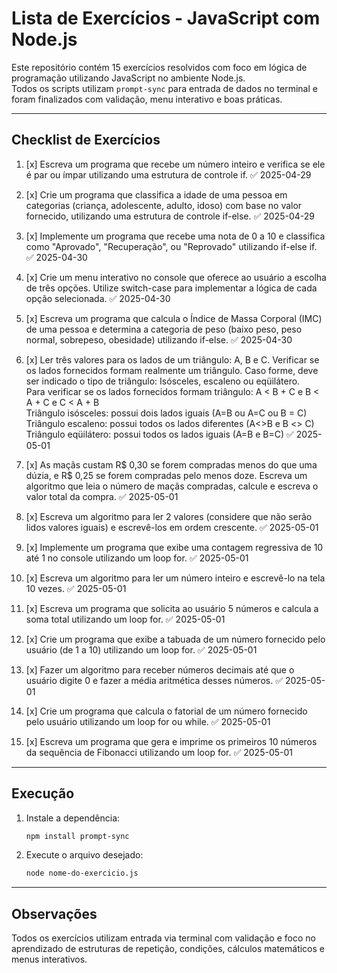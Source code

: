 # Lista de Exercícios - JavaScript com Node.js

Este repositório contém 15 exercícios resolvidos com foco em lógica de programação utilizando JavaScript no ambiente Node.js.  
Todos os scripts utilizam `prompt-sync` para entrada de dados no terminal e foram finalizados com validação, menu interativo e boas práticas.

---

## Checklist de Exercícios

1. [x] Escreva um programa que recebe um número inteiro e verifica se ele é par ou ímpar utilizando uma estrutura de controle if. ✅ 2025-04-29  

2. [x] Crie um programa que classifica a idade de uma pessoa em categorias (criança, adolescente, adulto, idoso) com base no valor fornecido, utilizando uma estrutura de controle if-else. ✅ 2025-04-29 

3. [x] Implemente um programa que recebe uma nota de 0 a 10 e classifica como "Aprovado", "Recuperação", ou "Reprovado" utilizando if-else if. ✅ 2025-04-30  

4. [x] Crie um menu interativo no console que oferece ao usuário a escolha de três opções. Utilize switch-case para implementar a lógica de cada opção selecionada. ✅ 2025-04-30  

5. [x] Escreva um programa que calcula o Índice de Massa Corporal (IMC) de uma pessoa e determina a categoria de peso (baixo peso, peso normal, sobrepeso, obesidade) utilizando if-else. ✅ 2025-04-30  

6. [x] Ler três valores para os lados de um triângulo: A, B e C. Verificar se os lados fornecidos formam realmente um triângulo. Caso forme, deve ser indicado o tipo de triângulo: Isósceles, escaleno ou eqüilátero.  
Para verificar se os lados fornecidos formam triângulo: A < B + C e B < A + C e C < A + B  
Triângulo isósceles: possui dois lados iguais (A=B ou A=C ou B = C)  
Triângulo escaleno: possui todos os lados diferentes (A<>B e B <> C)  
Triângulo eqüilátero: possui todos os lados iguais (A=B e B=C) ✅ 2025-05-01 

7. [x] As maçãs custam R$ 0,30 se forem compradas menos do que uma dúzia, e R$ 0,25 se forem compradas pelo menos doze. Escreva um algoritmo que leia o número de maçãs compradas, calcule e escreva o valor total da compra. ✅ 2025-05-01  

8. [x] Escreva um algoritmo para ler 2 valores (considere que não serão lidos valores iguais) e escrevê-los em ordem crescente. ✅ 2025-05-01 

9. [x] Implemente um programa que exibe uma contagem regressiva de 10 até 1 no console utilizando um loop for. ✅ 2025-05-01  

10. [x] Escreva um algoritmo para ler um número inteiro e escrevê-lo na tela 10 vezes. ✅ 2025-05-01 

11. [x] Escreva um programa que solicita ao usuário 5 números e calcula a soma total utilizando um loop for. ✅ 2025-05-01  

12. [x] Crie um programa que exibe a tabuada de um número fornecido pelo usuário (de 1 a 10) utilizando um loop for. ✅ 2025-05-01 

13. [x] Fazer um algoritmo para receber números decimais até que o usuário digite 0 e fazer a média aritmética desses números. ✅ 2025-05-01  

14. [x] Crie um programa que calcula o fatorial de um número fornecido pelo usuário utilizando um loop for ou while. ✅ 2025-05-01  

15. [x] Escreva um programa que gera e imprime os primeiros 10 números da sequência de Fibonacci utilizando um loop for. ✅ 2025-05-01  

---

## Execução

1. Instale a dependência:
   ```bash
   npm install prompt-sync
   ```

2. Execute o arquivo desejado:
   ```bash
   node nome-do-exercicio.js
   ```

---

## Observações

Todos os exercícios utilizam entrada via terminal com validação e foco no aprendizado de estruturas de repetição, condições, cálculos matemáticos e menus interativos.
